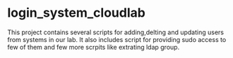 # login_system_cloudlab
This project contains several scripts for adding,delting and updating users from systems in our lab.
It also includes script for providing sudo access to few of them and few more scrpits like extrating ldap group.
